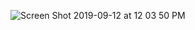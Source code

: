 


![Screen Shot 2019-09-12 at 12 03 50 PM](https://user-images.githubusercontent.com/51217784/64813145-8a419100-d555-11e9-8a16-1eb2f8a997c7.png)
